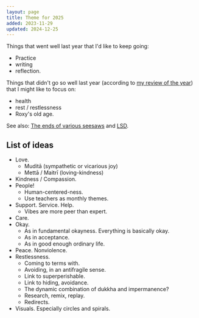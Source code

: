 ```yaml
---
layout: page
title: Theme for 2025
added: 2023-11-29
updated: 2024-12-25
---
```


Things that went well last year that I'd like to keep going:

- Practice
- writing
- reflection.

Things that didn't go so well last year (according to [my review of the year](/review/2024/)) that I might like to focus on:

- health
- rest / restlessness
- Roxy's old age.

See also: [The ends of various seesaws](/thinking/the-ends-of-various-seesaws/) and [LSD](/thinking/lsd/).

## List of ideas

- Love.
    - Muditā (sympathetic or vicarious joy)
    - Mettā / Maitrī (loving-kindness)
- Kindness / Compassion.
- People!
    - Human-centered-ness.
    - Use teachers as monthly themes.
- Support. Service. Help.
    - Vibes are more peer than expert.
- Care.
- Okay.
    - As in fundamental okayness. Everything is basically okay.
    - As in acceptance.
    - As in good enough ordinary life.
- Peace. Nonviolence.
- Restlessness.
    - Coming to terms with.
    - Avoiding, in an antifragile sense.
    - Link to superperishable.
    - Link to hiding, avoidance.
    - The dynamic combination of dukkha and impermanence?
    - Research, remix, replay.
    - Redirects.
- Visuals. Especially circles and spirals.
